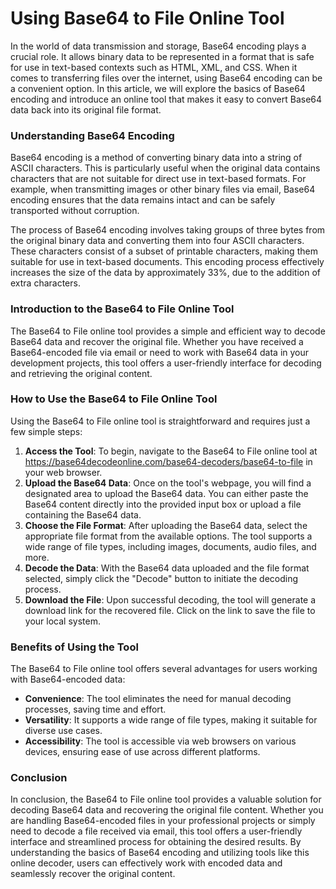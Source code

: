Using Base64 to File Online Tool
================================

In the world of data transmission and storage, Base64 encoding plays a crucial role. It allows binary data to be represented in a format that is safe for use in text-based contexts such as HTML, XML, and CSS. When it comes to transferring files over the internet, using Base64 encoding can be a convenient option. In this article, we will explore the basics of Base64 encoding and introduce an online tool that makes it easy to convert Base64 data back into its original file format.

### Understanding Base64 Encoding

Base64 encoding is a method of converting binary data into a string of ASCII characters. This is particularly useful when the original data contains characters that are not suitable for direct use in text-based formats. For example, when transmitting images or other binary files via email, Base64 encoding ensures that the data remains intact and can be safely transported without corruption.

The process of Base64 encoding involves taking groups of three bytes from the original binary data and converting them into four ASCII characters. These characters consist of a subset of printable characters, making them suitable for use in text-based documents. This encoding process effectively increases the size of the data by approximately 33%, due to the addition of extra characters.

### Introduction to the Base64 to File Online Tool

The Base64 to File online tool provides a simple and efficient way to decode Base64 data and recover the original file. Whether you have received a Base64-encoded file via email or need to work with Base64 data in your development projects, this tool offers a user-friendly interface for decoding and retrieving the original content.

### How to Use the Base64 to File Online Tool

Using the Base64 to File online tool is straightforward and requires just a few simple steps:

1. **Access the Tool**: To begin, navigate to the Base64 to File online tool at <https://base64decodeonline.com/base64-decoders/base64-to-file> in your web browser.
2. **Upload the Base64 Data**: Once on the tool's webpage, you will find a designated area to upload the Base64 data. You can either paste the Base64 content directly into the provided input box or upload a file containing the Base64 data.
3. **Choose the File Format**: After uploading the Base64 data, select the appropriate file format from the available options. The tool supports a wide range of file types, including images, documents, audio files, and more.
4. **Decode the Data**: With the Base64 data uploaded and the file format selected, simply click the "Decode" button to initiate the decoding process.
5. **Download the File**: Upon successful decoding, the tool will generate a download link for the recovered file. Click on the link to save the file to your local system.

### Benefits of Using the Tool

The Base64 to File online tool offers several advantages for users working with Base64-encoded data:

- **Convenience**: The tool eliminates the need for manual decoding processes, saving time and effort.
- **Versatility**: It supports a wide range of file types, making it suitable for diverse use cases.
- **Accessibility**: The tool is accessible via web browsers on various devices, ensuring ease of use across different platforms.

### Conclusion

In conclusion, the Base64 to File online tool provides a valuable solution for decoding Base64 data and recovering the original file content. Whether you are handling Base64-encoded files in your professional projects or simply need to decode a file received via email, this tool offers a user-friendly interface and streamlined process for obtaining the desired results. By understanding the basics of Base64 encoding and utilizing tools like this online decoder, users can effectively work with encoded data and seamlessly recover the original content.